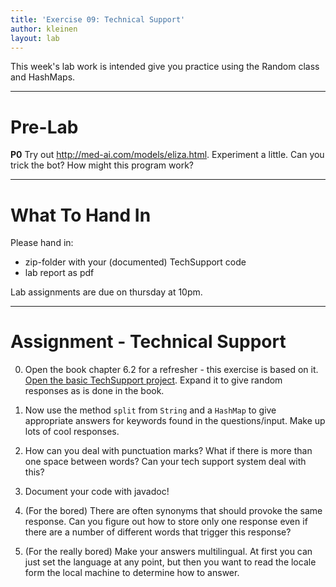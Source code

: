 ```yaml
---
title: 'Exercise 09: Technical Support'
author: kleinen
layout: lab
---
```


This week's lab work is intended give you practice using the Random class and HashMaps.

* * *

# Pre-Lab

**P0** Try out http://med-ai.com/models/eliza.html. Experiment a little. Can you trick the bot? How might this program work?

* * *

# What To Hand In
Please hand in:
* zip-folder with your (documented) TechSupport code
* lab report as pdf

Lab assignments are due on thursday at 10pm.

* * *

# Assignment - Technical Support
0. Open the book chapter 6.2 for a refresher - this exercise is based on it. [Open the basic TechSupport project](https://github.com/htw-imi-info1/exercise07-archived). Expand it to give random responses as is done in the book.
1. Now use the method `split` from `String` and a `HashMap` to give appropriate answers for keywords found in the questions/input. Make up lots of cool responses.
2. How can you deal with punctuation marks? What if there is more than one space between words? Can your tech support system deal with this?
3. Document your code with javadoc!

4. (For the bored) There are often synonyms that should provoke the same response. Can you figure out how to store only one response even if there are a number of different words that trigger this response?
5. (For the really bored) Make your answers multilingual. At first you can just set the language at any point, but then you want to read the locale form the local machine to determine how to answer.
